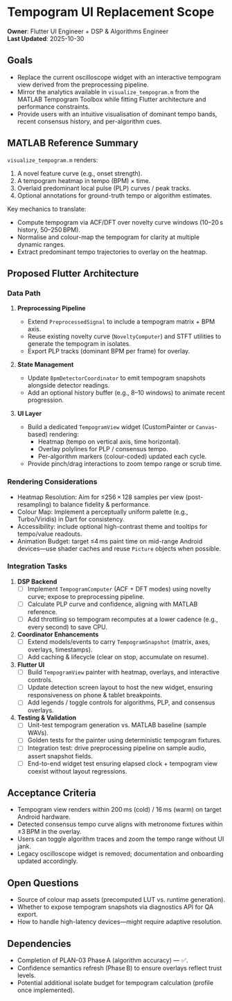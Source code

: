 # Tempogram UI Replacement Scope

**Owner**: Flutter UI Engineer + DSP & Algorithms Engineer  
**Last Updated**: 2025-10-30

## Goals

- Replace the current oscilloscope widget with an interactive tempogram view derived from the preprocessing pipeline.
- Mirror the analytics available in `visualize_tempogram.m` from the MATLAB Tempogram Toolbox while fitting Flutter architecture and performance constraints.
- Provide users with an intuitive visualisation of dominant tempo bands, recent consensus history, and per-algorithm cues.

## MATLAB Reference Summary

`visualize_tempogram.m` renders:
1. A novel feature curve (e.g., onset strength).
2. A tempogram heatmap in tempo (BPM) × time.
3. Overlaid predominant local pulse (PLP) curves / peak tracks.
4. Optional annotations for ground-truth tempo or algorithm estimates.

Key mechanics to translate:
- Compute tempogram via ACF/DFT over novelty curve windows (10–20 s history, 50–250 BPM).
- Normalise and colour-map the tempogram for clarity at multiple dynamic ranges.
- Extract predominant tempo trajectories to overlay on the heatmap.

## Proposed Flutter Architecture

### Data Path

1. **Preprocessing Pipeline**
   - Extend `PreprocessedSignal` to include a tempogram matrix + BPM axis.
   - Reuse existing novelty curve (`NoveltyComputer`) and STFT utilities to generate the tempogram in isolates.
   - Export PLP tracks (dominant BPM per frame) for overlay.

2. **State Management**
   - Update `BpmDetectorCoordinator` to emit tempogram snapshots alongside detector readings.
   - Add an optional history buffer (e.g., 8–10 windows) to animate recent progression.

3. **UI Layer**
   - Build a dedicated `TempogramView` widget (CustomPainter or `Canvas`-based) rendering:
     - Heatmap (tempo on vertical axis, time horizontal).
     - Overlay polylines for PLP / consensus tempo.
     - Per-algorithm markers (colour-coded) updated each cycle.
   - Provide pinch/drag interactions to zoom tempo range or scrub time.

### Rendering Considerations

- Heatmap Resolution: Aim for ≤256 × 128 samples per view (post-resampling) to balance fidelity & performance.
- Colour Map: Implement a perceptually uniform palette (e.g., Turbo/Viridis) in Dart for consistency.
- Accessibility: include optional high-contrast theme and tooltips for tempo/value readouts.
- Animation Budget: target ≤4 ms paint time on mid-range Android devices—use shader caches and reuse `Picture` objects when possible.

### Integration Tasks

1. **DSP Backend**
   - [ ] Implement `TempogramComputer` (ACF + DFT modes) using novelty curve; expose to preprocessing pipeline.
   - [ ] Calculate PLP curve and confidence, aligning with MATLAB reference.
   - [ ] Add throttling so tempogram recomputes at a lower cadence (e.g., every second) to save CPU.

2. **Coordinator Enhancements**
   - [ ] Extend models/events to carry `TempogramSnapshot` (matrix, axes, overlays, timestamps).
   - [ ] Add caching & lifecycle (clear on stop, accumulate on resume).

3. **Flutter UI**
   - [ ] Build `TempogramView` painter with heatmap, overlays, and interactive controls.
   - [ ] Update detection screen layout to host the new widget, ensuring responsiveness on phone & tablet breakpoints.
   - [ ] Add legends / toggle controls for algorithms, PLP, and consensus overlays.

4. **Testing & Validation**
   - [ ] Unit-test tempogram generation vs. MATLAB baseline (sample WAVs).
   - [ ] Golden tests for the painter using deterministic tempogram fixtures.
   - [ ] Integration test: drive preprocessing pipeline on sample audio, assert snapshot fields.
   - [ ] End-to-end widget test ensuring elapsed clock + tempogram view coexist without layout regressions.

## Acceptance Criteria

- Tempogram view renders within 200 ms (cold) / 16 ms (warm) on target Android hardware.
- Detected consensus tempo curve aligns with metronome fixtures within ±3 BPM in the overlay.
- Users can toggle algorithm traces and zoom the tempo range without UI jank.
- Legacy oscilloscope widget is removed; documentation and onboarding updated accordingly.

## Open Questions

- Source of colour map assets (precomputed LUT vs. runtime generation).
- Whether to expose tempogram snapshots via diagnostics API for QA export.
- How to handle high-latency devices—might require adaptive resolution.

## Dependencies

- Completion of PLAN-03 Phase A (algorithm accuracy) — ✅.
- Confidence semantics refresh (Phase B) to ensure overlays reflect trust levels.
- Potential additional isolate budget for tempogram calculation (profile once implemented).
